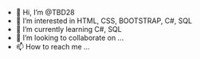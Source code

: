 - 👋 Hi, I’m @TBD28
- 👀 I’m interested in HTML, CSS, BOOTSTRAP, C#, SQL
- 🌱 I’m currently learning C#, SQL
- 💞️ I’m looking to collaborate on ...
- 📫 How to reach me ...

<!---
TBD28/TBD28 is a ✨ special ✨ repository because its `README.md` (this file) appears on your GitHub profile.
You can click the Preview link to take a look at your changes.
--->
